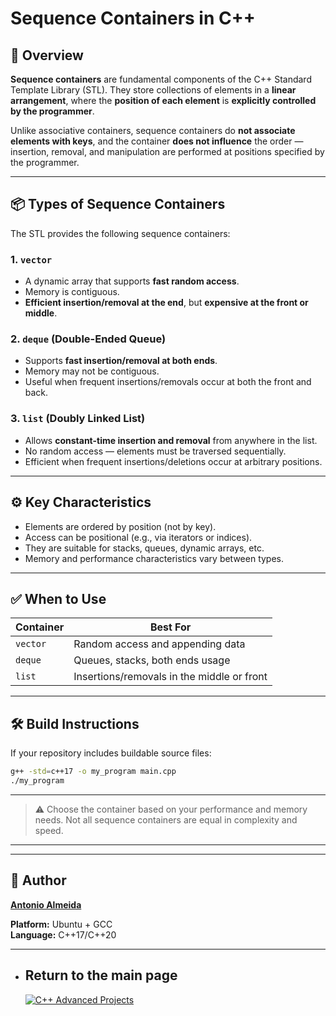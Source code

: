 # Sequence Containers in C++

## 🧾 Overview

**Sequence containers** are fundamental components of the C++ Standard Template Library (STL). They store collections of elements in a **linear arrangement**, where the **position of each element** is **explicitly controlled by the programmer**.

Unlike associative containers, sequence containers do **not associate elements with keys**, and the container **does not influence** the order — insertion, removal, and manipulation are performed at positions specified by the programmer.

---

## 📦 Types of Sequence Containers

The STL provides the following sequence containers:

### 1. `vector`
- A dynamic array that supports **fast random access**.
- Memory is contiguous.
- **Efficient insertion/removal at the end**, but **expensive at the front or middle**.

### 2. `deque` (Double-Ended Queue)
- Supports **fast insertion/removal at both ends**.
- Memory may not be contiguous.
- Useful when frequent insertions/removals occur at both the front and back.

### 3. `list` (Doubly Linked List)
- Allows **constant-time insertion and removal** from anywhere in the list.
- No random access — elements must be traversed sequentially.
- Efficient when frequent insertions/deletions occur at arbitrary positions.

---

## ⚙️ Key Characteristics

- Elements are ordered by position (not by key).
- Access can be positional (e.g., via iterators or indices).
- They are suitable for stacks, queues, dynamic arrays, etc.
- Memory and performance characteristics vary between types.

---

## ✅ When to Use

| Container | Best For                                      |
|-----------|-----------------------------------------------|
| `vector`  | Random access and appending data              |
| `deque`   | Queues, stacks, both ends usage               |
| `list`    | Insertions/removals in the middle or front    |

---

## 🛠️ Build Instructions

If your repository includes buildable source files:
```bash
g++ -std=c++17 -o my_program main.cpp
./my_program

```
---

> ⚠️ Choose the container based on your performance and memory needs. Not all sequence containers are equal in complexity and speed.

---
---

## 👤 Author
**[Antonio Almeida](https://alfecjo.github.io/)**

**Platform:** Ubuntu + GCC  
**Language:** C++17/C++20  

---

- ## Return to the main page
  [![C++ Advanced Projects](https://img.shields.io/badge/C++_Advanced-000000?style=for-the-badge&logo=github&logoColor=white)](https://github.com/alfecjo/Cplus_plus_Advanced/tree/main/archives/module1)


